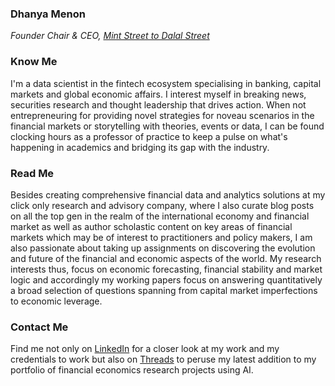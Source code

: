 ### Dhanya Menon
*Founder Chair & CEO, [Mint Street to Dalal Street](https://sites.google.com/view/mint-street-to-dalal-street)*
### Know Me
I'm a data scientist in the fintech ecosystem specialising in banking, capital markets and global economic affairs. I interest myself in breaking news, securities research and thought leadership that drives action. When not entrepreneuring for providing novel strategies for noveau scenarios in the financial markets or storytelling with theories, events or data, I can be found clocking hours as a professor of practice to keep a pulse on what's happening in academics and bridging its gap with the industry.
### Read Me
Besides creating comprehensive financial data and analytics solutions at my click only research and advisory company, where I also curate blog posts on all the top gen in the realm of the international economy and financial market as well as author scholastic content on key areas of financial markets which may be of interest to practitioners and policy makers, I am also passionate about taking up assignments on discovering the evolution and future of the financial and economic aspects of the world. My research interests thus, focus on economic forecasting, financial stability and market logic and accordingly my working papers focus on answering quantitatively a broad selection of questions spanning from capital market imperfections to economic leverage.
### Contact Me 
Find me not only on [LinkedIn](https://www.linkedin.com/in/madamdhanyamenon) for a closer look at my work and my credentials to work but also on [Threads](https://www.threads.net/@srtadhanyamenon) to peruse my latest addition to my portfolio of financial economics research projects using AI.
